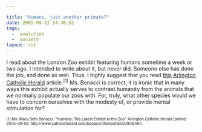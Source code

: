 ```yaml
---

title: "Humans, just another primate?"
date: 2005-09-12 14:30:52
tags:
  -  evolution
  -  society
layout: rut
---
```


<p>I read about the London Zoo exhibit featuring humans sometime a week or two ago.  I intended to write about it, but never did.  Someone else has done the job, and done so well.  Thus, I highly suggest that you read <a href="http://www.catholicherald.com/bonacci/05mb/mb050908.htm">this</a> <a href="http://www.catholicherald.com/">Arlington Catholic Herald</a> article.<sup>[1]</sup> Ms. Bonacci is correct, it is ironic that in many ways this exhibit actually serves to contrast humanity from the animals that we normally populate our zoos with. For, truly, what other species would we have to concern ourselves with the modesty of, or provide mental stimulation for?</p>  <font size="-2"> [1] Ms. Mary Beth Bonacci. "Humans: The Latest Exhibit at the Zoo" Arlington Catholic Herald (online) 2005-09-08. http://www.catholicherald.com/bonacci/05mb/mb050908.htm </font>

